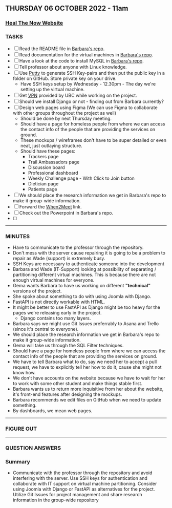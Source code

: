 ## THURSDAY 06 OCTOBER 2022 - 11am

### [Heal The Now Website](https://www.healthenow.com/)

### TASKS

- [ ] Read the README file in [Barbara's repo](https://github.com/COSC499demo-rtp/coscdemo).
- [ ] Read documentation for the virtual machines in [Barbara's repo](https://www.putty.org/).
- [ ] Have a look at the code to install MySQL in [Barbara's repo](https://github.com/COSC499demo-rtp/coscdemo).
- [ ] Tell professor about anyone with Linux knowledge.
- [ ] Use [Putty](https://www.putty.org/) to generate SSH Key-pairs and then put the public key in a folder on GitHub. Store private key on your drive.
  - Have SSH keys setup by Wednesday - 12.30pm - The day we're setting up the virtual machine.
- [ ] Get [VPN](https://it.ubc.ca/services/email-voice-internet/myvpn/how-access-myvpn) provided by UBC while working on the project.
- [ ] Should we install Django or not - finding out from Barbara currently?
- [ ] Design web pages using Figma (We can use Figma to collaborate with other groups throughout the project as well)
  - Should be done by next Thursday meeting.
  - Should have a page for homeless people from where we can access the contact info of the people that are providing the services on ground.
  - These mockups / wireframes don't have to be super detailed or even neat, just outlaying structure.
  - Should have these pages:
    - Trackers page
    - Trail Ambassadors page
    - Discussion board
    - Professional dashboard
    - Weekly Challenge page - With Click to Join button
    - Dietician page
    - Patients page
- [ ] We should place the research information we get in Barbara's repo to make it group-wide information.
- [ ] Forward the [When2Meet](https://www.when2meet.com/?17153811-jIgFU) link.
- [ ] Check out the Powerpoint in Barbara's repo.
- [ ]

---

### MINUTES

- Have to communicate to the professor through the repository.
- Don't mess with the server cause repairing it is going to be a problem to repair as Wade (support) is extremely busy.
- SSH Keys are necessary to authenticate someone into the development
- Barbara and Wade (IT-Support) looking at possibility of separating / partitioning different virtual machines. This is because there are not enough virtual machines for everyone.
- Gema wants Barbara to have us working on different **"technical"** versions of the project.
- She spoke about something to do with using Joomla with Django.
- FastAPI is not directly workable with HTML.
- It might be better to use FastAPI as Django might be too heavy for the pages we're releasing early in the project.
  - Django contains too many layers.
- Barbara says we might use Git Issues preferrably to Asana and Trello (since it's central to everyone).
- We should place the research information we get in Barbara's repo to make it group-wide information.
- Gema will take us through the SQL Filter techniques.
- Should have a page for homeless people from where we can access the contact info of the people that are providing the services on ground.
- We have to tell Barbara what to do, say we need her to accept a pull request, we have to explicitly tell her how to do it, cause she might not know how.
- We don't have accounts on the website because we have to wait for her to work with some other student and make things stable first.
- Barbara wants us to return more inquisitive from her about the website, it's front-end features after designing the mockups.
- Barbara recommends we edit files on GitHub when we need to update something.
- By dashboards, we mean web pages.

---

### FIGURE OUT

---

### QUESTION ANSWERS


### Summary

- Communicate with the professor through the repository and avoid interfering with the server. Use SSH keys for authentication and collaborate with IT support on virtual machine partitioning. Consider using Joomla with Django or FastAPI as alternatives for the project. Utilize Git Issues for project management and share research information in the group-wide repository

>
